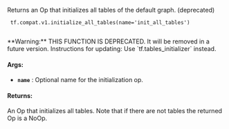 Returns an Op that initializes all tables of the default graph. (deprecated)



```
 tf.compat.v1.initialize_all_tables(name='init_all_tables')
 
```


<aside class="warning">**Warning:**  THIS FUNCTION IS DEPRECATED. It will be removed in a future version.
Instructions for updating:
Use  `tf.tables_initializer`  instead.</aside>


#### Args:

- **`name`** : Optional name for the initialization op.



#### Returns:
An Op that initializes all tables.  Note that if there are
not tables the returned Op is a NoOp.

